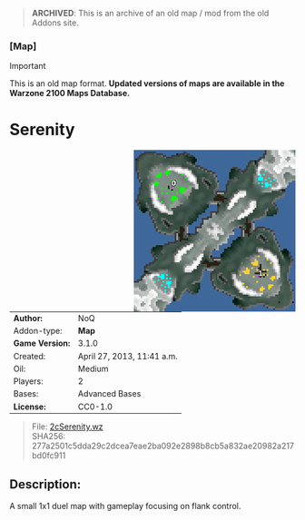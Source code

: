 > **ARCHIVED**: This is an archive of an old map / mod from the old Addons site.

### [Map]

> [!IMPORTANT]
> This is an old map format. **Updated versions of maps are available in the Warzone 2100 Maps Database.**

# Serenity

<img src="./preview.jpg" align="right" />

| | |
| - | - |
| __Author:__ | NoQ |
| Addon-type: | __Map__ |
| __Game Version:__ | 3.1.0 |
| Created: | April 27, 2013, 11:41 a.m. |
| Oil: | Medium |
| Players: | 2 |
| Bases: | Advanced Bases |
| __License:__ | CC0-1.0 |

> File: [2cSerenity.wz](https://github.com/Warzone2100/old-addons-site/raw/main/assets/162/2cSerenity.wz)  
> SHA256: 277a2501c5dda29c2dcea7eae2ba092e2898b8cb5a832ae20982a217bd0fc911

## Description:

A small 1x1 duel map with gameplay focusing on flank control.

